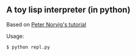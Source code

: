 ## A toy lisp interpreter (in python)

Based on [Peter Norvig's tutorial](http://norvig.com/lispy.html)

Usage:
```bash
$ python repl.py
```
